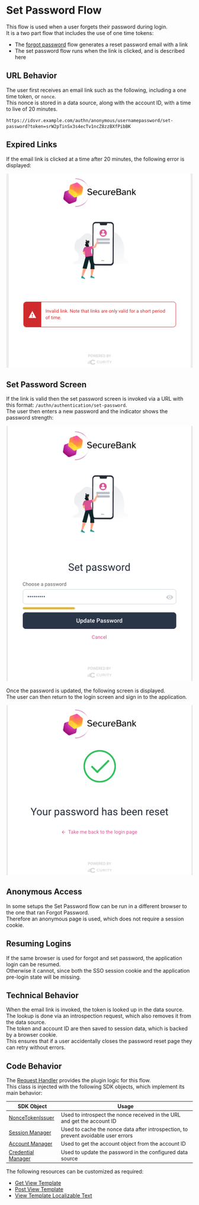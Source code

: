 # Set Password Flow

This flow is used when a user forgets their password during login.\
It is a two part flow that includes the use of one time tokens:

- The [forgot password](forgot-password.md) flow generates a reset password email with a link
- The set password flow runs when the link is clicked, and is described here

## URL Behavior

The user first receives an email link such as the following, including a one time token, or `nonce`.\
This nonce is stored in a data source, along with the account ID, with a time to live of 20 minutes.

```text
https://idsvr.example.com/authn/anonymous/usernamepassword/set-password?token=srW2pTinSx3s4ecTv1ncZ8zzBXfPibBK
```

## Expired Links

If the email link is clicked at a time after 20 minutes, the following error is displayed:

![Expired Link](images/set-password/expired-link.png)

## Set Password Screen

If the link is valid then the set password screen is invoked via a URL with this format: `/authn/authentication/set-password`.\
The user then enters a new password and the indicator shows the password strength:

![Set Password Screen](images/set-password/setting-password.png)

Once the password is updated, the following screen is displayed.\
The user can then return to the login screen and sign in to the application.

![Password Updated](images/set-password/password-updated.png)

## Anonymous Access

In some setups the Set Password flow can be run in a different browser to the one that ran Forgot Password.\
Therefore an anonymous page is used, which does not require a session cookie.

## Resuming Logins

If the same browser is used for forgot and set password, the application login can be resumed.\
Otherwise it cannot, since both the SSO session cookie and the application pre-login state will be missing.

## Technical Behavior

When the email link is invoked, the token is looked up in the data source.\
The lookup is done via an introspection request, which also removes it from the data source.\
The token and account ID are then saved to session data, which is backed by a browser cookie.\
This ensures that if a user accidentally closes the password reset page they can retry without errors.

## Code Behavior

The [Request Handler](../src/main/java/io/curity/identityserver/plugin/usernamepassword/setPassword/UsernamePasswordAuthenticatorSetPasswordRequestHandler.java) provides the plugin logic for this flow.\
This class is injected with the following SDK objects, which implement its main behavior:

| SDK Object | Usage |
| ---------- | ----- |
| [NonceTokenIssuer](https://curity.io/docs/idsvr-java-plugin-sdk/latest/se/curity/identityserver/sdk/service/NonceTokenIssuer.html) | Used to introspect the nonce received in the URL and get the account ID |
| [Session Manager](https://curity.io/docs/idsvr-java-plugin-sdk/latest/se/curity/identityserver/sdk/service/SessionManager.html) | Used to cache the nonce data after introspection, to prevent avoidable user errors |
| [Account Manager](https://curity.io/docs/idsvr-java-plugin-sdk/latest/se/curity/identityserver/sdk/service/AccountManager.html) | Used to get the account object from the account ID |
| [Credential Manager](https://curity.io/docs/idsvr-java-plugin-sdk/latest/se/curity/identityserver/sdk/service/CredentialManager.html) | Used to update the password in the configured data source |

The following resources can be customized as required:

- [Get View Template](../src/main/resources/templates/authenticator/username-password-authenticator/set-password/get.vm)
- [Post View Template](../src/main/resources/templates/authenticator/username-password-authenticator/set-password/post.vm)
- [View Template Localizable Text](../src/main/resources/messages/en/authenticator/username-password-authenticator/set-password/messages)
